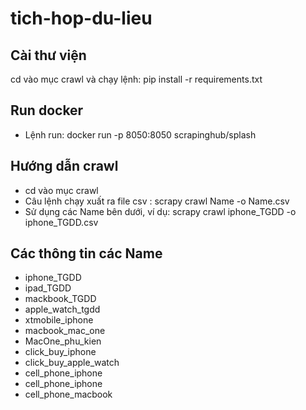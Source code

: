 # tich-hop-du-lieu
## Cài thư viện
cd vào mục crawl và chạy lệnh: pip install -r requirements.txt
## Run docker
- Lệnh run: docker run -p 8050:8050 scrapinghub/splash
## Hướng dẫn crawl
- cd vào mục crawl
- Câu lệnh chạy xuất ra file csv : scrapy crawl Name -o Name.csv
- Sử dụng các Name bên dưới, ví dụ: scrapy crawl iphone_TGDD -o iphone_TGDD.csv
## Các thông tin các Name
- iphone_TGDD
- ipad_TGDD
- mackbook_TGDD
- apple_watch_tgdd
- xtmobile_iphone
- macbook_mac_one
- MacOne_phu_kien
- click_buy_iphone
- click_buy_apple_watch
- cell_phone_iphone
- cell_phone_iphone
- cell_phone_macbook
